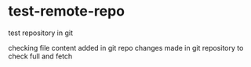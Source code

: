 # test-remote-repo
test repository in git

checking file
 content added in git repo
  changes made in git repository
  to check full and fetch
